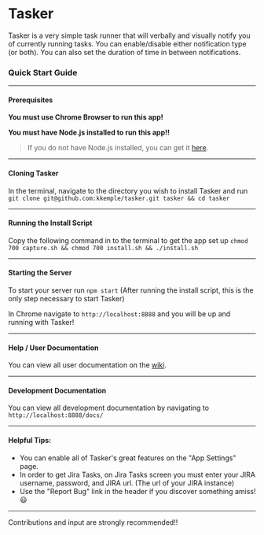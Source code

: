 # Tasker

Tasker is a very simple task runner that will verbally and visually notify you of currently running tasks. You can enable/disable either notification type (or both). You can also set the duration of time in between notifications.

### Quick Start Guide
___

#### Prerequisites

**You must use Chrome Browser to run this app!**

**You must have Node.js installed to run this app!!**
> If you do not have Node.js installed, you can get it [here](https://nodejs.org).

___

#### Cloning Tasker

In the terminal, navigate to the directory you wish to install Tasker and run `git clone git@github.com:kkemple/tasker.git tasker && cd tasker`

___

#### Running the Install Script

Copy the following command in to the terminal to get the app set up `chmod 700 capture.sh && chmod 700 install.sh && ./install.sh`

___

#### Starting the Server

To start your server run `npm start` (After running the install script, this is the only step necessary to start Tasker)

In Chrome navigate to `http://localhost:8888` and you will be up and running with Tasker!

___

#### Help / User Documentation

You can view all user documentation on the [wiki](https://github.com/kkemple/tasker/wiki/Application).

___

#### Development Documentation

You can view all development documentation by navigating to `http://localhost:8888/docs/`

___

#### Helpful Tips:

- You can enable all of Tasker's great features on the "App Settings" page.
- In order to get Jira Tasks, on Jira Tasks screen you must enter your JIRA username, password, and JIRA url. (The url of your JIRA instance)
- Use the "Report Bug" link in the header if you discover something amiss! :smiley:

___

Contributions and input are strongly recommended!!
